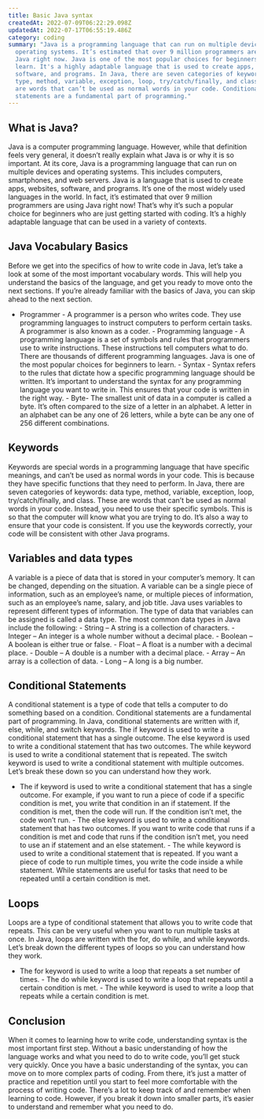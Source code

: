 ```yaml
---
title: Basic Java syntax
createdAt: 2022-07-09T06:22:29.098Z
updatedAt: 2022-07-17T06:55:19.486Z
category: coding
summary: "Java is a programming language that can run on multiple devices and
  operating systems. It’s estimated that over 9 million programmers are using
  Java right now. Java is one of the most popular choices for beginners to
  learn. It's a highly adaptable language that is used to create apps, websites,
  software, and programs. In Java, there are seven categories of keywords: data
  type, method, variable, exception, loop, try/catch/finally, and class. These
  are words that can’t be used as normal words in your code. Conditional
  statements are a fundamental part of programming."
---
```


## What is Java?

Java is a computer programming language. However, while that definition feels very general, it doesn’t really explain what Java is or why it is so important. At its core, Java is a programming language that can run on multiple devices and operating systems. This includes computers, smartphones, and web servers. Java is a language that is used to create apps, websites, software, and programs. It’s one of the most widely used languages in the world. In fact, it’s estimated that over 9 million programmers are using Java right now! That’s why it’s such a popular choice for beginners who are just getting started with coding. It’s a highly adaptable language that can be used in a variety of contexts.

## Java Vocabulary Basics

Before we get into the specifics of how to write code in Java, let’s take a look at some of the most important vocabulary words. This will help you understand the basics of the language, and get you ready to move onto the next sections. If you’re already familiar with the basics of Java, you can skip ahead to the next section.

- Programmer - A programmer is a person who writes code. They use programming languages to instruct computers to perform certain tasks. A programmer is also known as a coder. - Programming language - A programming language is a set of symbols and rules that programmers use to write instructions. These instructions tell computers what to do. There are thousands of different programming languages. Java is one of the most popular choices for beginners to learn. - Syntax - Syntax refers to the rules that dictate how a specific programming language should be written. It’s important to understand the syntax for any programming language you want to write in. This ensures that your code is written in the right way. - Byte- The smallest unit of data in a computer is called a byte. It’s often compared to the size of a letter in an alphabet. A letter in an alphabet can be any one of 26 letters, while a byte can be any one of 256 different combinations.

## Keywords

Keywords are special words in a programming language that have specific meanings, and can’t be used as normal words in your code. This is because they have specific functions that they need to perform. In Java, there are seven categories of keywords: data type, method, variable, exception, loop, try/catch/finally, and class. These are words that can’t be used as normal words in your code. Instead, you need to use their specific symbols. This is so that the computer will know what you are trying to do. It’s also a way to ensure that your code is consistent. If you use the keywords correctly, your code will be consistent with other Java programs.

## Variables and data types

A variable is a piece of data that is stored in your computer’s memory. It can be changed, depending on the situation. A variable can be a single piece of information, such as an employee’s name, or multiple pieces of information, such as an employee’s name, salary, and job title. Java uses variables to represent different types of information. The type of data that variables can be assigned is called a data type. The most common data types in Java include the following: - String – A string is a collection of characters. - Integer – An integer is a whole number without a decimal place. - Boolean – A boolean is either true or false. - Float – A float is a number with a decimal place. - Double – A double is a number with a decimal place. - Array – An array is a collection of data. - Long – A long is a big number.

## Conditional Statements

A conditional statement is a type of code that tells a computer to do something based on a condition. Conditional statements are a fundamental part of programming. In Java, conditional statements are written with if, else, while, and switch keywords. The if keyword is used to write a conditional statement that has a single outcome. The else keyword is used to write a conditional statement that has two outcomes. The while keyword is used to write a conditional statement that is repeated. The switch keyword is used to write a conditional statement with multiple outcomes. Let’s break these down so you can understand how they work.

- The if keyword is used to write a conditional statement that has a single outcome. For example, if you want to run a piece of code if a specific condition is met, you write that condition in an if statement. If the condition is met, then the code will run. If the condition isn’t met, the code won’t run. - The else keyword is used to write a conditional statement that has two outcomes. If you want to write code that runs if a condition is met and code that runs if the condition isn’t met, you need to use an if statement and an else statement. - The while keyword is used to write a conditional statement that is repeated. If you want a piece of code to run multiple times, you write the code inside a while statement. While statements are useful for tasks that need to be repeated until a certain condition is met.

## Loops

Loops are a type of conditional statement that allows you to write code that repeats. This can be very useful when you want to run multiple tasks at once. In Java, loops are written with the for, do while, and while keywords. Let’s break down the different types of loops so you can understand how they work.

- The for keyword is used to write a loop that repeats a set number of times. - The do while keyword is used to write a loop that repeats until a certain condition is met. - The while keyword is used to write a loop that repeats while a certain condition is met.

## Conclusion

When it comes to learning how to write code, understanding syntax is the most important first step. Without a basic understanding of how the language works and what you need to do to write code, you’ll get stuck very quickly. Once you have a basic understanding of the syntax, you can move on to more complex parts of coding. From there, it’s just a matter of practice and repetition until you start to feel more comfortable with the process of writing code. There’s a lot to keep track of and remember when learning to code. However, if you break it down into smaller parts, it’s easier to understand and remember what you need to do.
